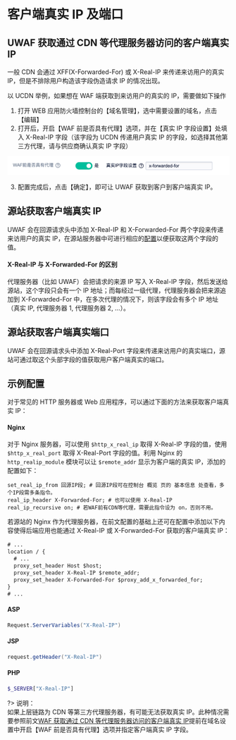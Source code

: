 # 客户端真实 IP 及端口

## UWAF 获取通过 CDN 等代理服务器访问的客户端真实 IP

一般 CDN 会通过 XFF(X-Forwarded-For) 或 X-Real-IP 来传递来访用户的真实 IP，但是不排除用户构造该字段伪造请求 IP 的情况出现。

以 UCDN 举例，如果想在 WAF 端获取到来访用户的真实的 IP，需要做如下操作

1. 打开 WEB 应用防火墙控制台的【域名管理】，选中需要设置的域名，点击【编辑】
2. 打开后，开启【WAF 前是否具有代理】选项，并在【真实 IP 字段设置】处填入 X-Real-IP 字段（该字段为 UCDN 传递用户真实 IP 的字段，如选择其他第三方代理，请与供应商确认真实 IP 字段）

![](/images/get_real_ip-set_xff.png)

3. 配置完成后，点击【确定】，即可让 UWAF 获取到客户到客户端真实 IP。

## 源站获取客户端真实 IP

UWAF 会在回源请求头中添加 X-Real-IP 和 X-Forwarded-For 两个字段来传递来访用户的真实 IP，在源站服务器中可进行相应的[配置](#示例配置)以便获取这两个字段的值。

#### X-Real-IP 与 X-Forwarded-For 的区别

代理服务器（比如 UWAF）会把请求的来源 IP 写入 X-Real-IP 字段，然后发送给源站，这个字段只会有一个 IP 地址；而每经过一级代理，代理服务器会把来源追加到 X-Forwarded-For 中，在多次代理的情况下，则该字段会有多个 IP 地址（真实 IP, 代理服务器 1, 代理服务器 2, ...）。

## 源站获取客户端真实端口

UWAF 会在回源请求头中添加 X-Real-Port 字段来传递来访用户的真实端口，源站可通过取这个头部字段的值获取用户客户端真实的端口。

## 示例配置

对于常见的 HTTP 服务器或 Web 应用程序，可以通过下面的方法来获取客户端真实 IP：

#### Nginx

对于 Nginx 服务器，可以使用 `$http_x_real_ip` 取得 X-Real-IP 字段的值，使用 `$http_x_real_port` 取得 X-Real-Port 字段的值。利用 Nginx 的 `http_realip_module` 模块可以让 `$remote_addr` 显示为客户端的真实 IP，添加的配置如下：

```nginx
set_real_ip_from 回源IP段; # 回源IP段可在控制台 概览 页的 基本信息 处查看，多个IP段需多条指令。
real_ip_header X-Forwarded-For; # 也可以使用 X-Real-IP
real_ip_recursive on; # 若WAF前有CDN等代理，需要此指令设为 on，否则不用。
```

若源站的 Nginx 作为代理服务器，在前文配置的基础上还可在配置中添加以下内容使得后端应用也能通过 X-Real-IP 或 X-Forwarded-For 获取的客户端真实 IP：

```nginx
# ...
location / {
  # ...
  proxy_set_header Host $host;
  proxy_set_header X-Real-IP $remote_addr;
  proxy_set_header X-Forwarded-For $proxy_add_x_forwarded_for;
}
# ...
```

#### ASP

```c#
Request.ServerVariables("X-Real-IP")
```

#### JSP

```java
request.getHeader("X-Real-IP")
```

#### PHP

```php
$_SERVER["X-Real-IP"]
```

?> 说明：  
如果上层链路为 CDN 等第三方代理服务器，有可能无法获取真实 IP。此种情况需要参照前文[WAF 获取通过 CDN 等代理服务器访问的客户端真实 IP](#uwaf-获取通过-cdn-等代理服务器访问的客户端真实-ip)提前在域名设置中开启【WAF 前是否具有代理】选项并指定客户端真实 IP 字段。
